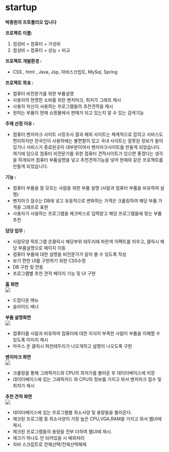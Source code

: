 # startup

<b>박중원의 프토폴리오 입니다</b>

<b>프로젝트 이름:</b>
1. 컴성비  = 컴퓨터 + 가성비
2. 컴성비 = 컴퓨터 + 성능 + 비교

<b>프로젝트 개발환경 :</b>
- CSS , html , Java, Jsp, 자바스크립트, MySql, Spring

<b>프로젝트 목표 : </b>
- 컴퓨터 비전문가를 위한 부품설명
- 사용자의 현명한 소비를 위한 벤치마크, 최저가 그래프 제시
- 사용자 자신이 사용하는 프로그램들의 추천견적을 제시
- 원하는 부품이 현재 쇼핑몰에서 판매가 되고 있는지 알 수 있는 검색기능

<b>주제 선정 이유 :</b>
- 컴퓨터 벤치마크 사이트 시장조사 결과 해외 사이트는 체계적으로 잡히고 서비스도 편리하지만 한국인이 사용하에는 불편함이 있고 국내 사이트는 잘못된 정보가 들어있거나 서비스가 종료된곳이 대부분이여서 벤치마크사이트를 만들게 되었습니다. 여기에 덤으로 컴퓨터 비전문가를 위한 컴퓨터 견적사이트가 있으면 좋겠다는 생각을 하게되어 컴퓨터 부품설명을 넣고 추천견적기능을 넣어 현재와 같은 프로젝트를 만들게 되었습니다.

<b>기능 : </b>
- 컴퓨터 부품을 잘 모르는 사람을 위한 부품 설명 (사람과 컴퓨터 부품을 비유하여 설명)
- 벤치마크 점수는 DB에 넣고 유동적으로 변화하는 가격은 크롤링하여 해당 부품 가격을 그래프로 표현 
- 사용자가 사용하는 프로그램을 체크박스로 입력받고 해당 프로그램들에 맞는 부품 추천 

<b> 담당 업무 :</b>
- 사람모양 픽토그램 온클릭시 해당부위 테두리에 파란색 이펙트를 띄우고, 클릭시 해당 부품설명으로 페이지 이동 
- 컴퓨터 부품에 대한 설명을 비전문가가 알아 볼 수 있도록 작성
- 보기 편한 UI를 구현하기 위한 CSS수정
- DB 구현 및 연동
- 프로그램별 추천 견적 페이지 기능 및 UI 구현


<b>홈 화면</b> <br>
<img src="https://user-images.githubusercontent.com/71125201/126035488-efe86704-4ef2-4b48-b242-4bafe19f1e86.gif"><br>
- 드랍다운 메뉴
- 슬라이드 배너

<b>부품 설명화면</b> <br>
<img src="https://user-images.githubusercontent.com/71125201/126035484-8667ed23-2c86-450a-970a-7c7e5fd5c603.gif"><br>
- 컴퓨터를 사람과 비유하여 컴퓨터에 대한 지식이 부족한 사람이 부품을 이해할 수 있도록 이미지 제시
- 마우스 온 클릭시 파란테두리가 나오게하고 설명이 나오도록 구현

<b>벤치마크 화면</b><br>
<img src="https://user-images.githubusercontent.com/71125201/126035487-becd1f09-0643-4e26-911b-e0dbae52c7a5.gif"><br>
- 크롤링을 통해 그래픽카드와 CPU의 최저가를 불러온 후 데이터베이스에 저장
- 데이터베이스에 있는 그래픽카드 와 CPU의 정보를 가지고 와서 벤치마크 점수 및 최저가 제시

<b>추천 견적 화면</b><br>
<img src="https://user-images.githubusercontent.com/71125201/126035486-ee606aae-54a5-4f07-ae64-a230bfb84b79.gif"><br>
- 데이터베이스에 있는 프로그램별 최소사양 및 용량들을 불러온다.
- 체크된 프로그램 중 최소사양이 가장 높은 CPU,VGA,RAM을 가지고 와서 웹UI에 제시.
- 체크된 프로그램들의 용량을 전부 더하여 웹UI에 제시.
- 체크가 하나도 안 되어있을  시 예외처리
- 자바 스크립트로 전체선택/전체선택해제 




